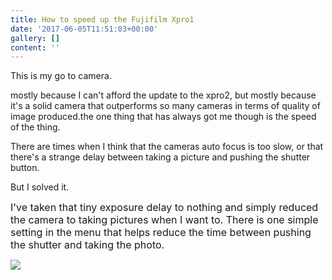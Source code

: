 ```yaml
---
title: How to speed up the Fujifilm Xpro1
date: '2017-06-05T11:51:03+00:00'
gallery: []
content: ''
---
```



This is my go to camera.

mostly because I can't afford the update to the xpro2, but mostly because it's a solid camera that outperforms so many cameras in terms of quality of image produced.the one thing that has always got me though is the speed of the thing.

There are times when I think that the cameras auto focus is too slow, or that there's a strange delay between taking a picture and pushing the shutter button.

But I solved it.

<span style="font-size: 1rem; -webkit-text-size-adjust: 100%;">I've taken that tiny exposure delay to nothing and simply reduced the camera to taking pictures when I want to. There is one simple setting in the menu that&nbsp;</span><span style="font-size: 1rem; -webkit-text-size-adjust: 100%;">helps reduce the time between pushing the shutter and taking the photo.</span>

![](/IMG_0212.JPG)

